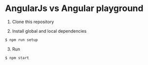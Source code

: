 # AngularJs vs Angular playground

1. Clone this repository 

2. Install global and local dependencies
```bash
$ npm run setup
```
3. Run 
```bash
$ npm start
```
